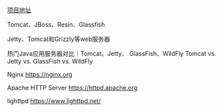 [项目地址](https://github.com/youngzil/quickstart-application-container)







Tomcat、JBoss、Resin、Glassfish

Jetty、Tomcat和Grizzly等web服务器

热门Java应用服务器对比｜Tomcat、Jetty、 GlassFish、WildFly
Tomcat vs. Jetty vs. GlassFish vs. WildFly



Nginx
https://nginx.org



Apache HTTP Server
https://httpd.apache.org



lighttpd
https://www.lighttpd.net/





